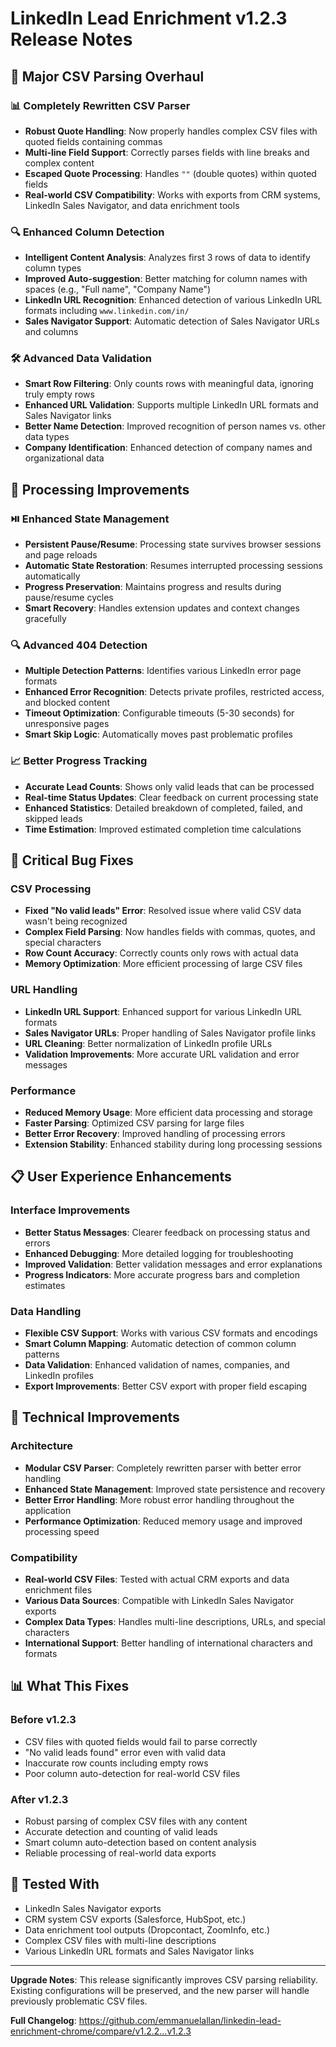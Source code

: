 # LinkedIn Lead Enrichment v1.2.3 Release Notes

## 🚀 Major CSV Parsing Overhaul

### 📊 **Completely Rewritten CSV Parser**
- **Robust Quote Handling**: Now properly handles complex CSV files with quoted fields containing commas
- **Multi-line Field Support**: Correctly parses fields with line breaks and complex content
- **Escaped Quote Processing**: Handles `""` (double quotes) within quoted fields
- **Real-world CSV Compatibility**: Works with exports from CRM systems, LinkedIn Sales Navigator, and data enrichment tools

### 🔍 **Enhanced Column Detection**
- **Intelligent Content Analysis**: Analyzes first 3 rows of data to identify column types
- **Improved Auto-suggestion**: Better matching for column names with spaces (e.g., "Full name", "Company Name")
- **LinkedIn URL Recognition**: Enhanced detection of various LinkedIn URL formats including `www.linkedin.com/in/`
- **Sales Navigator Support**: Automatic detection of Sales Navigator URLs and columns

### 🛠️ **Advanced Data Validation**
- **Smart Row Filtering**: Only counts rows with meaningful data, ignoring truly empty rows
- **Enhanced URL Validation**: Supports multiple LinkedIn URL formats and Sales Navigator links
- **Better Name Detection**: Improved recognition of person names vs. other data types
- **Company Identification**: Enhanced detection of company names and organizational data

## 🎯 **Processing Improvements**

### ⏯️ **Enhanced State Management**
- **Persistent Pause/Resume**: Processing state survives browser sessions and page reloads
- **Automatic State Restoration**: Resumes interrupted processing sessions automatically
- **Progress Preservation**: Maintains progress and results during pause/resume cycles
- **Smart Recovery**: Handles extension updates and context changes gracefully

### 🔍 **Advanced 404 Detection**
- **Multiple Detection Patterns**: Identifies various LinkedIn error page formats
- **Enhanced Error Recognition**: Detects private profiles, restricted access, and blocked content
- **Timeout Optimization**: Configurable timeouts (5-30 seconds) for unresponsive pages
- **Smart Skip Logic**: Automatically moves past problematic profiles

### 📈 **Better Progress Tracking**
- **Accurate Lead Counts**: Shows only valid leads that can be processed
- **Real-time Status Updates**: Clear feedback on current processing state
- **Enhanced Statistics**: Detailed breakdown of completed, failed, and skipped leads
- **Time Estimation**: Improved estimated completion time calculations

## 🐛 **Critical Bug Fixes**

### CSV Processing
- **Fixed "No valid leads" Error**: Resolved issue where valid CSV data wasn't being recognized
- **Complex Field Parsing**: Now handles fields with commas, quotes, and special characters
- **Row Count Accuracy**: Correctly counts only rows with actual data
- **Memory Optimization**: More efficient processing of large CSV files

### URL Handling
- **LinkedIn URL Support**: Enhanced support for various LinkedIn URL formats
- **Sales Navigator URLs**: Proper handling of Sales Navigator profile links
- **URL Cleaning**: Better normalization of LinkedIn profile URLs
- **Validation Improvements**: More accurate URL validation and error messages

### Performance
- **Reduced Memory Usage**: More efficient data processing and storage
- **Faster Parsing**: Optimized CSV parsing for large files
- **Better Error Recovery**: Improved handling of processing errors
- **Extension Stability**: Enhanced stability during long processing sessions

## 📋 **User Experience Enhancements**

### Interface Improvements
- **Better Status Messages**: Clearer feedback on processing status and errors
- **Enhanced Debugging**: More detailed logging for troubleshooting
- **Improved Validation**: Better validation messages and error explanations
- **Progress Indicators**: More accurate progress bars and completion estimates

### Data Handling
- **Flexible CSV Support**: Works with various CSV formats and encodings
- **Smart Column Mapping**: Automatic detection of common column patterns
- **Data Validation**: Enhanced validation of names, companies, and LinkedIn profiles
- **Export Improvements**: Better CSV export with proper field escaping

## 🔧 **Technical Improvements**

### Architecture
- **Modular CSV Parser**: Completely rewritten parser with better error handling
- **Enhanced State Management**: Improved state persistence and recovery
- **Better Error Handling**: More robust error handling throughout the application
- **Performance Optimization**: Reduced memory usage and improved processing speed

### Compatibility
- **Real-world CSV Files**: Tested with actual CRM exports and data enrichment files
- **Various Data Sources**: Compatible with LinkedIn Sales Navigator exports
- **Complex Data Types**: Handles multi-line descriptions, URLs, and special characters
- **International Support**: Better handling of international characters and formats

## 📊 **What This Fixes**

### Before v1.2.3
- CSV files with quoted fields would fail to parse correctly
- "No valid leads found" error even with valid data
- Inaccurate row counts including empty rows
- Poor column auto-detection for real-world CSV files

### After v1.2.3
- Robust parsing of complex CSV files with any content
- Accurate detection and counting of valid leads
- Smart column auto-detection based on content analysis
- Reliable processing of real-world data exports

## 🎯 **Tested With**
- LinkedIn Sales Navigator exports
- CRM system CSV exports (Salesforce, HubSpot, etc.)
- Data enrichment tool outputs (Dropcontact, ZoomInfo, etc.)
- Complex CSV files with multi-line descriptions
- Various LinkedIn URL formats and Sales Navigator links

---

**Upgrade Notes**: This release significantly improves CSV parsing reliability. Existing configurations will be preserved, and the new parser will handle previously problematic CSV files.

**Full Changelog**: https://github.com/emmanuelallan/linkedin-lead-enrichment-chrome/compare/v1.2.2...v1.2.3